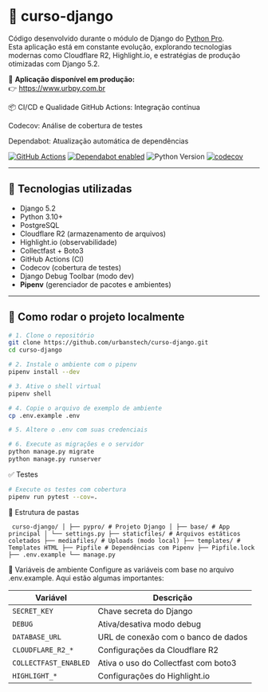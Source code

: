 # 🚀 curso-django

Código desenvolvido durante o módulo de Django do [Python Pro](https://www.python.pro.br).  
Esta aplicação está em constante evolução, explorando tecnologias modernas como Cloudflare R2, Highlight.io, e estratégias de produção otimizadas com Django 5.2.

🔗 **Aplicação disponível em produção:**  
👉 https://www.urbpy.com.br


📦 CI/CD e Qualidade
GitHub Actions: Integração contínua

Codecov: Análise de cobertura de testes

Dependabot: Atualização automática de dependências


[![GitHub Actions](https://github.com/urbanstech/curso-django/actions/workflows/ci.yml/badge.svg)](https://github.com)
[![Dependabot enabled](https://img.shields.io/badge/dependabot-enabled-brightgreen?logo=dependabot)](https://docs.github.com/en/code-security/supply-chain-security/keeping-your-dependencies-updated-automatically)
![Python Version](https://img.shields.io/badge/python-3.10%2B-blue?logo=python)
[![codecov](https://codecov.io/gh/urbanstech/curso-django/graph/badge.svg?token=HYP8ygr5dO)](https://codecov.io/gh/urbanstech/curso-django)


---

## 🧰 Tecnologias utilizadas

- Django 5.2
- Python 3.10+
- PostgreSQL
- Cloudflare R2 (armazenamento de arquivos)
- Highlight.io (observabilidade)
- Collectfast + Boto3
- GitHub Actions (CI)
- Codecov (cobertura de testes)
- Django Debug Toolbar (modo dev)
- **Pipenv** (gerenciador de pacotes e ambientes)

---

## 🚀 Como rodar o projeto localmente

```bash
# 1. Clone o repositório
git clone https://github.com/urbanstech/curso-django.git
cd curso-django

# 2. Instale o ambiente com o pipenv
pipenv install --dev

# 3. Ative o shell virtual
pipenv shell

# 4. Copie o arquivo de exemplo de ambiente
cp .env.example .env

# 5. Altere o .env com suas credenciais

# 6. Execute as migrações e o servidor
python manage.py migrate
python manage.py runserver
```

✅ Testes
```bash
# Execute os testes com cobertura
pipenv run pytest --cov=.
```


📂 Estrutura de pastas

<pre lang="plaintext"><code> curso-django/ │ ├── pypro/ # Projeto Django │ ├── base/ # App principal │ └── settings.py ├── staticfiles/ # Arquivos estáticos coletados ├── mediafiles/ # Uploads (modo local) ├── templates/ # Templates HTML ├── Pipfile # Dependências com Pipenv ├── Pipfile.lock ├── .env.example └── manage.py </code></pre>

🧪 Variáveis de ambiente
Configure as variáveis com base no arquivo .env.example.
Aqui estão algumas importantes:

| Variável              | Descrição                                 |
|-----------------------|--------------------------------------------|
| `SECRET_KEY`          | Chave secreta do Django                    |
| `DEBUG`               | Ativa/desativa modo debug                  |
| `DATABASE_URL`        | URL de conexão com o banco de dados        |
| `CLOUDFLARE_R2_*`     | Configurações da Cloudflare R2             |
| `COLLECTFAST_ENABLED` | Ativa o uso do Collectfast com boto3       |
| `HIGHLIGHT_*`         | Configurações do Highlight.io              |



